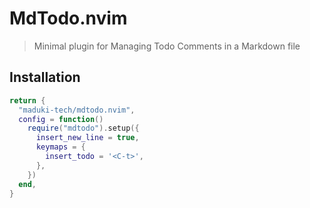 # MdTodo.nvim

> Minimal plugin for Managing Todo Comments in a Markdown file

## Installation

```lua
return {
  "maduki-tech/mdtodo.nvim",
  config = function()
    require("mdtodo").setup({
      insert_new_line = true,
      keymaps = {
        insert_todo = '<C-t>',
      },
    })
  end,
}
```
